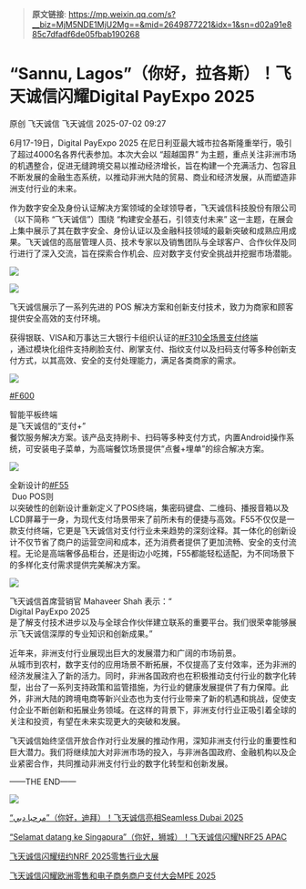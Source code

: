 > **原文链接**: https://mp.weixin.qq.com/s?__biz=MjM5NDE1MjU2Mg==&mid=2649877221&idx=1&sn=d02a91e885c7dfadf6de05fbab190268

#  “Sannu, Lagos”（你好，拉各斯）！飞天诚信闪耀Digital PayExpo 2025  
原创 飞天诚信  飞天诚信   2025-07-02 09:27  
  
6月17-19日，Digital PayExpo 2025 在尼日利亚最大城市拉各斯隆重举行，吸引了超过4000名各界代表参加。本次大会以 “超越国界” 为主题，重点关注非洲市场的机遇整合，促进无缝跨境交易以推动经济增长，旨在构建一个充满活力、包容且不断发展的金融生态系统，以推动非洲大陆的贸易、商业和经济发展，从而塑造非洲支付行业的未来。  
  
  
作为数字安全及身份认证解决方案领域的全球领导者，飞天诚信科技股份有限公司（以下简称 “飞天诚信”）围绕 “构建安全基石，引领支付未来” 这一主题，在展会上集中展示了其在数字安全、身份认证以及金融科技领域的最新突破和成熟应用成果。飞天诚信的高层管理人员、技术专家以及销售团队与全球客户、合作伙伴及同行进行了深入交流，旨在探索合作机会、应对数字支付安全挑战并挖掘市场潜能。  
  
![](https://mmbiz.qpic.cn/sz_mmbiz_png/nB7GRqGZJUlxAB0zQmFxGkCb3oQBYlS5aLUQiaicp331952U1hNic8EArpeVIVibQPiclMYajEps0icbl24uz2ddRN5A/640?wx_fmt=png&from=appmsg "")  
  
![](https://mmbiz.qpic.cn/sz_mmbiz_png/nB7GRqGZJUlxAB0zQmFxGkCb3oQBYlS5J4ibfOibeZLQyefWJx8nPdn0DViaeZJoa6CCib4jZ0icianR0X91mFVJibueA/640?wx_fmt=png&from=appmsg "")  
  
飞天诚信展示了一系列先进的 POS 解决方案和创新支付技术，致力为商家和顾客提供安全高效的支付环境。  
  
获得银联、VISA和万事达三大银行卡组织认证的[#F310全场景支付终端]()  
，通过模块化组件支持刷脸支付、刷掌支付、指纹支付以及扫码支付等多种创新支付方式，以其高效、安全的支付处理能力，满足各类商家的需求。  
  
![](https://mmbiz.qpic.cn/sz_mmbiz_jpg/nB7GRqGZJUm5dn8ruDKwwZlIhqGaDc1rfUsibQ5IeQ3CplsX9Ozvk9MmYKA4V4DkOOEokL8E1V2TUh3QuPNAaeA/640?wx_fmt=jpeg "")  
  
[#F600]()  
  
智能平板终端  
是飞天诚信的“支付+”  
餐饮服务解决方案。该产品支持刷卡、扫码等多种支付方式，内置Android操作系统，可安装电子菜单，为高端餐饮场景提供“点餐+埋单”的综合解决方案。  
  
![](https://mmbiz.qpic.cn/mmbiz_jpg/nB7GRqGZJUltKVmwJsrwaKqnrta0BzkNkDS4LBicz7CniaKHeaAnWw8rzw7vJ8SzP4buXX708KK3Ad60EkG0hsEQ/640?wx_fmt=jpeg "")  
  
全新设计的[#F55]()  
 Duo POS则  
以突破性的创新设计重新定义了POS终端，集密码键盘、二维码、播报音箱以及LCD屏幕于一身，为现代支付场景带来了前所未有的便捷与高效。F55不仅仅是一款支付终端，它更是飞天诚信对支付行业未来趋势的深刻诠释。其一体化的创新设计不仅节省了商户的运营空间和成本，还为消费者提供了更加流畅、安全的支付流程。无论是高端奢侈品柜台，还是街边小吃摊，F55都能轻松适配，为不同场景下的多样化支付需求提供完美解决方案。  
  
![](https://mmbiz.qpic.cn/sz_mmbiz_jpg/nB7GRqGZJUlvZvWZ4tHSReIY7MH14bYG1YdwFSiaVr95eC7TLQRBibXHRcdiciaxbXe3q7Lsm2XCpLQZ46ibnNibnVOA/640?wx_fmt=jpeg&from=appmsg "")  
  
飞天诚信首席营销官 Mahaveer Shah 表示：“  
Digital PayExpo 2025  
是了解支付技术进步以及与全球合作伙伴建立联系的重要平台。我们很荣幸能够展示飞天诚信深厚的专业知识和创新成果。”  
  
近年来，非洲支付行业展现出巨大的发展潜力和广阔的市场前景。  
从城市到农村，数字支付的应用场景不断拓展，不仅提高了支付效率，还为非洲的经济发展注入了新的活力。同时，非洲各国政府也在积极推动支付行业的数字化转型，出台了一系列支持政策和监管措施，为行业的健康发展提供了有力保障。此外，非洲大陆的跨境电商等新兴业态也为支付行业带来了新的机遇和挑战，促使支付企业不断创新和拓展业务领域。在这样的背景下，非洲支付行业正吸引着全球的关注和投资，有望在未来实现更大的突破和发展。  
  
飞天诚信始终坚信开放合作对行业发展的推动作用，深知非洲支付行业的重要性和巨大潜力。我们将继续加大对非洲市场的投入，与非洲各国政府、金融机构以及企业紧密合作，共同推动非洲支付行业的数字化转型和创新发展。  
  
——THE END——  
  
![](https://mmbiz.qpic.cn/sz_mmbiz_jpg/nB7GRqGZJUkBHxaRrwq019Tmyjgd7mU6q74TeSbRXXmnv6poygsXVIee1YUKib5bVH73rEJy9ibJFMWuWWew2Bdg/640?wx_fmt=jpeg&from=appmsg "")  
  
[“مرحبا دبي”（你好，迪拜）！飞天诚信亮相Seamless Dubai 2025](https://mp.weixin.qq.com/s?__biz=MjM5NDE1MjU2Mg==&mid=2649877106&idx=1&sn=1e89285f55afae02831402e9c7569ec5&scene=21#wechat_redirect)  
  
  
[“Selamat datang ke Singapura”（你好，狮城）！飞天诚信闪耀NRF25 APAC](https://mp.weixin.qq.com/s?__biz=MjM5NDE1MjU2Mg==&mid=2649877144&idx=1&sn=5202cce734263c517d30bb44af821411&scene=21#wechat_redirect)  
  
  
[飞天诚信闪耀纽约NRF 2025零售行业大展](https://mp.weixin.qq.com/s?__biz=MjM5NDE1MjU2Mg==&mid=2649876683&idx=1&sn=bc20f19a24e830b26b84bd6369e436e4&scene=21#wechat_redirect)  
  
  
[飞天诚信闪耀欧洲零售和电子商务商户支付大会MPE 2025](https://mp.weixin.qq.com/s?__biz=MjM5NDE1MjU2Mg==&mid=2649876839&idx=1&sn=72d8ae77ed35312ca13b1564e90ab1df&scene=21#wechat_redirect)  
  
  

